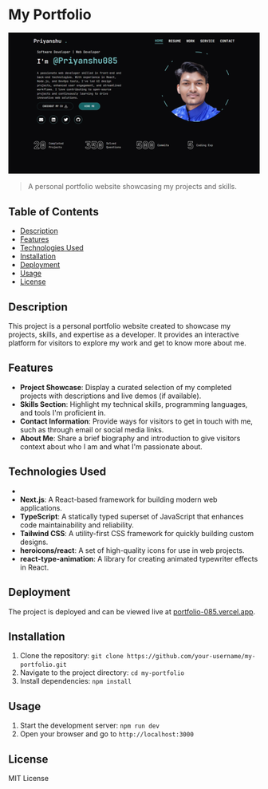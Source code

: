 # My Portfolio

![Project Image](/public/screenshots/portfolio.png)

> A personal portfolio website showcasing my projects and skills.

## Table of Contents

- [Description](#description)
- [Features](#features)
- [Technologies Used](#technologies-used)
- [Installation](#installation)
- [Deployment](#deployment)
- [Usage](#usage)
- [License](#license)

## Description

This project is a personal portfolio website created to showcase my projects, skills, and expertise as a developer. It provides an interactive platform for visitors to explore my work and get to know more about me.

## Features

- **Project Showcase**: Display a curated selection of my completed projects with descriptions and live demos (if available).
- **Skills Section**: Highlight my technical skills, programming languages, and tools I'm proficient in.
- **Contact Information**: Provide ways for visitors to get in touch with me, such as through email or social media links.
- **About Me**: Share a brief biography and introduction to give visitors context about who I am and what I'm passionate about.

## Technologies Used

-
- **Next.js**: A React-based framework for building modern web applications.
- **TypeScript**: A statically typed superset of JavaScript that enhances code maintainability and reliability.
- **Tailwind CSS**: A utility-first CSS framework for quickly building custom designs.
- **heroicons/react**: A set of high-quality icons for use in web projects.
- **react-type-animation**: A library for creating animated typewriter effects in React.

## Deployment

The project is deployed and can be viewed live at [portfolio-085.vercel.app](https://portfolio-085.vercel.app/).

## Installation

1. Clone the repository: `git clone https://github.com/your-username/my-portfolio.git`
2. Navigate to the project directory: `cd my-portfolio`
3. Install dependencies: `npm install`

## Usage

1. Start the development server: `npm run dev`
2. Open your browser and go to `http://localhost:3000`

## License
MIT License

